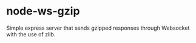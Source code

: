 # node-ws-gzip
Simple express server that sends gzipped responses through Websocket with the use of zlib.
